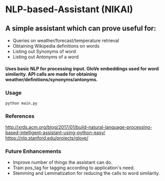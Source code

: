 # NLP-based-Assistant (NIKAI)
## A simple assistant which can prove useful for: 
* Queries on weather/forecast/temperature retrieval
* Obtaining Wikipedia definitions on words
* Listing out Synonyms of word
* Listing out Antonyms of a word

#### Uses basic NLP for processing input. GloVe embeddings used for word similarity. API calls are made for obtaining weather/definitions/synonyms/antonyms.


### Usage
```python main.py```


### References
http://xrds.acm.org/blog/2017/01/build-natural-language-processing-based-intelligent-assistant-using-python-easy/
https://nlp.stanford.edu/projects/glove/

### Future Enhancements
* Improve number of things the assistant can do.
* Train pos_tag for tagging according to application's need.
* Stemming and Lemmatization for reducing the calls to word similarity.
